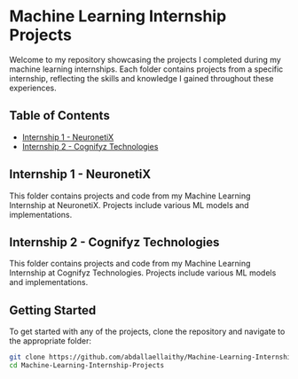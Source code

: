 # Machine Learning Internship Projects

Welcome to my repository showcasing the projects I completed during my machine learning internships. Each folder contains projects from a specific internship, reflecting the skills and knowledge I gained throughout these experiences.

## Table of Contents

- [Internship 1 - NeuronetiX](#internship-1---neuronetix)
- [Internship 2 - Cognifyz Technologies](#internship-2---smsm-artificially-intelligent-agency)

## Internship 1 - NeuronetiX

This folder contains projects and code from my Machine Learning Internship at NeuronetiX. Projects include various ML models and implementations.

## Internship 2 - Cognifyz Technologies

This folder contains projects and code from my Machine Learning Internship at Cognifyz Technologies. Projects include various ML models and implementations.

## Getting Started

To get started with any of the projects, clone the repository and navigate to the appropriate folder:

```bash
git clone https://github.com/abdallaellaithy/Machine-Learning-Internship-Projects.git
cd Machine-Learning-Internship-Projects
```
